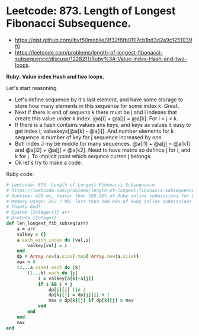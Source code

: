 # Leetcode: 873. Length of Longest Fibonacci Subsequence.

- https://gist.github.com/lbvf50mobile/9f32f6fb0107cb1bd3d2a9c1251039f0
- https://leetcode.com/problems/length-of-longest-fibonacci-subsequence/discuss/1228211/Ruby%3A-Value-index-Hash-and-two-loops. 

**Ruby: Value index Hash and two loops.**


Let's start reasoning.

- Let's define sequence by it's last element, and have some storage to store how many elements in this sequense for some index k. Great.
- Next if there is end of sequens k there must be j and i indexes  that create this value under k index. @a[i] + @a[j] = @a[k]. For i < j < k.
- If there is a hash contains values ans keys, and keys as values it easy to get index i; valuekeys[@a[k] - @a[i]]. And number elements for k sequence is number of key for j sequence increased by one.
- But! Index J my be middle for many sequences. @a[i1] + @a[j] = @a[k1] and @a[i2] + @a[j] = @a[k2]. Need to have matrix so defince j for i, and k for j. To implicit point which sequnce curren j belongs.
-  Ok let's try to make a code.


Ruby code:
```Ruby
# Leetcode: 873. Length of Longest Fibonacci Subsequence.
# https://leetcode.com/problems/length-of-longest-fibonacci-subsequence/submissions/
# Runtime: 428 ms, faster than 100.00% of Ruby online submissions for Length of Longest Fibonacci Subsequence.
# Memory Usage: 262.7 MB, less than 100.00% of Ruby online submissions for Length of Longest Fibonacci Subsequence.
# Thanks God!
# @param {Integer[]} arr
# @return {Integer}
def len_longest_fib_subseq(arr)
	a = arr
	valkey = {}
	a.each_with_index do |val,i|
		valkey[val] = i
	end
	dp = Array.new(a.size).map{ Array.new(a.size)}
	max = 0
	(2...a.size).each do |k|
		(1...k).each do |j|
			i = valkey[a[k]-a[j]]
			if i && i < j
				dp[j][i] ||= 2
				dp[k][j] = dp[j][i] + 1
				max = dp[k][j] if dp[k][j] > max
			end
		end
	end
   	max 
end
```

